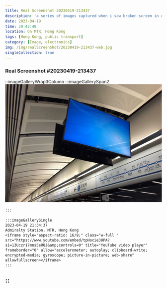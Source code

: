 ```yaml
---
title: Real Screenshot 20230419-213437
description: 'a series of images captured when i saw broken screen in city'
date: 2023-04-19
time: 20:42:48
location: On MTR, Hong Kong
tags: [Hong Kong, public transport]
category: [Image, electronics]
img: /img/realScreenShot/20230419-213437-web.jpg
singleCollection: true
---
```



### Real Screenshot #20230419-213437  
::imageGalleryWrap3Column
    :::imageGallerySpan2
     ![Alttext](/img/realScreenShot/20230419-213437-web.jpg)

    :::
    
    :::imageGallerySingle
    2023-04-19 21:34:37  
    Admiralty Station, MTR, Hong Kong  
    <iframe style="aspect-ratio: 16/9;" class="w-full " src="https://www.youtube.com/embed/tpHocie38PA?si=13Uczr17mns5eR0J&amp;controls=0" title="YouTube video player" frameborder="0" allow="accelerometer; autoplay; clipboard-write; encrypted-media; gyroscope; picture-in-picture; web-share" allowfullscreen></iframe>
    :::
::
---